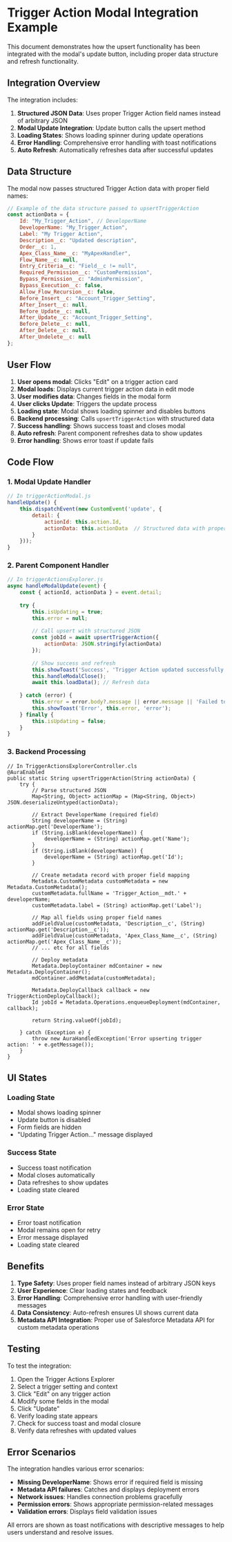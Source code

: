 # Trigger Action Modal Integration Example

This document demonstrates how the upsert functionality has been integrated with the modal's update button, including proper data structure and refresh functionality.

## Integration Overview

The integration includes:
1. **Structured JSON Data**: Uses proper Trigger Action field names instead of arbitrary JSON
2. **Modal Update Integration**: Update button calls the upsert method
3. **Loading States**: Shows loading spinner during update operations
4. **Error Handling**: Comprehensive error handling with toast notifications
5. **Auto Refresh**: Automatically refreshes data after successful updates

## Data Structure

The modal now passes structured Trigger Action data with proper field names:

```javascript
// Example of the data structure passed to upsertTriggerAction
const actionData = {
    Id: "My_Trigger_Action", // DeveloperName
    DeveloperName: "My_Trigger_Action",
    Label: "My Trigger Action",
    Description__c: "Updated description",
    Order__c: 1,
    Apex_Class_Name__c: "MyApexHandler",
    Flow_Name__c: null,
    Entry_Criteria__c: "Field__c != null",
    Required_Permission__c: "CustomPermission",
    Bypass_Permission__c: "AdminPermission",
    Bypass_Execution__c: false,
    Allow_Flow_Recursion__c: false,
    Before_Insert__c: "Account_Trigger_Setting",
    After_Insert__c: null,
    Before_Update__c: null,
    After_Update__c: "Account_Trigger_Setting",
    Before_Delete__c: null,
    After_Delete__c: null,
    After_Undelete__c: null
};
```

## User Flow

1. **User opens modal**: Clicks "Edit" on a trigger action card
2. **Modal loads**: Displays current trigger action data in edit mode
3. **User modifies data**: Changes fields in the modal form
4. **User clicks Update**: Triggers the update process
5. **Loading state**: Modal shows loading spinner and disables buttons
6. **Backend processing**: Calls `upsertTriggerAction` with structured data
7. **Success handling**: Shows success toast and closes modal
8. **Auto refresh**: Parent component refreshes data to show updates
9. **Error handling**: Shows error toast if update fails

## Code Flow

### 1. Modal Update Handler
```javascript
// In triggerActionModal.js
handleUpdate() {
    this.dispatchEvent(new CustomEvent('update', {
        detail: { 
            actionId: this.action.Id,
            actionData: this.actionData  // Structured data with proper field names
        }
    }));
}
```

### 2. Parent Component Handler
```javascript
// In triggerActionsExplorer.js
async handleModalUpdate(event) {
    const { actionId, actionData } = event.detail;
    
    try {
        this.isUpdating = true;
        this.error = null;
        
        // Call upsert with structured JSON
        const jobId = await upsertTriggerAction({ 
            actionData: JSON.stringify(actionData) 
        });
        
        // Show success and refresh
        this.showToast('Success', 'Trigger Action updated successfully', 'success');
        this.handleModalClose();
        await this.loadData(); // Refresh data
        
    } catch (error) {
        this.error = error.body?.message || error.message || 'Failed to update trigger action';
        this.showToast('Error', this.error, 'error');
    } finally {
        this.isUpdating = false;
    }
}
```

### 3. Backend Processing
```apex
// In TriggerActionsExplorerController.cls
@AuraEnabled
public static String upsertTriggerAction(String actionData) {
    try {
        // Parse structured JSON
        Map<String, Object> actionMap = (Map<String, Object>) JSON.deserializeUntyped(actionData);
        
        // Extract DeveloperName (required field)
        String developerName = (String) actionMap.get('DeveloperName');
        if (String.isBlank(developerName)) {
            developerName = (String) actionMap.get('Name');
        }
        if (String.isBlank(developerName)) {
            developerName = (String) actionMap.get('Id');
        }
        
        // Create metadata record with proper field mapping
        Metadata.CustomMetadata customMetadata = new Metadata.CustomMetadata();
        customMetadata.fullName = 'Trigger_Action__mdt.' + developerName;
        customMetadata.label = (String) actionMap.get('Label');
        
        // Map all fields using proper field names
        addFieldValue(customMetadata, 'Description__c', (String) actionMap.get('Description__c'));
        addFieldValue(customMetadata, 'Apex_Class_Name__c', (String) actionMap.get('Apex_Class_Name__c'));
        // ... etc for all fields
        
        // Deploy metadata
        Metadata.DeployContainer mdContainer = new Metadata.DeployContainer();
        mdContainer.addMetadata(customMetadata);
        
        Metadata.DeployCallback callback = new TriggerActionDeployCallback();
        Id jobId = Metadata.Operations.enqueueDeployment(mdContainer, callback);
        
        return String.valueOf(jobId);
        
    } catch (Exception e) {
        throw new AuraHandledException('Error upserting trigger action: ' + e.getMessage());
    }
}
```

## UI States

### Loading State
- Modal shows loading spinner
- Update button is disabled
- Form fields are hidden
- "Updating Trigger Action..." message displayed

### Success State
- Success toast notification
- Modal closes automatically
- Data refreshes to show updates
- Loading state cleared

### Error State
- Error toast notification
- Modal remains open for retry
- Error message displayed
- Loading state cleared

## Benefits

1. **Type Safety**: Uses proper field names instead of arbitrary JSON keys
2. **User Experience**: Clear loading states and feedback
3. **Error Handling**: Comprehensive error handling with user-friendly messages
4. **Data Consistency**: Auto-refresh ensures UI shows current data
5. **Metadata API Integration**: Proper use of Salesforce Metadata API for custom metadata operations

## Testing

To test the integration:

1. Open the Trigger Actions Explorer
2. Select a trigger setting and context
3. Click "Edit" on any trigger action
4. Modify some fields in the modal
5. Click "Update"
6. Verify loading state appears
7. Check for success toast and modal closure
8. Verify data refreshes with updated values

## Error Scenarios

The integration handles various error scenarios:

- **Missing DeveloperName**: Shows error if required field is missing
- **Metadata API failures**: Catches and displays deployment errors
- **Network issues**: Handles connection problems gracefully
- **Permission errors**: Shows appropriate permission-related messages
- **Validation errors**: Displays field validation issues

All errors are shown as toast notifications with descriptive messages to help users understand and resolve issues.
